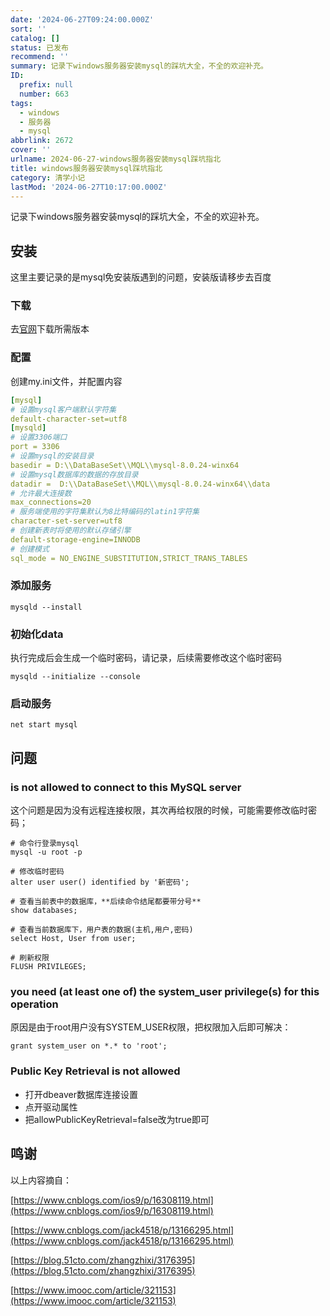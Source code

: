 ```yaml
---
date: '2024-06-27T09:24:00.000Z'
sort: ''
catalog: []
status: 已发布
recommend: ''
summary: 记录下windows服务器安装mysql的踩坑大全，不全的欢迎补充。
ID:
  prefix: null
  number: 663
tags:
  - windows
  - 服务器
  - mysql
abbrlink: 2672
cover: ''
urlname: 2024-06-27-windows服务器安装mysql踩坑指北
title: windows服务器安装mysql踩坑指北
category: 清学小记
lastMod: '2024-06-27T10:17:00.000Z'
---
```


记录下windows服务器安装mysql的踩坑大全，不全的欢迎补充。


## 安装


这里主要记录的是mysql免安装版遇到的问题，安装版请移步去百度


### 下载


去[官网](https://dev.mysql.com/downloads/mysql/)下载所需版本


### 配置


创建my.ini文件，并配置内容


```yaml
[mysql]
# 设置mysql客户端默认字符集
default-character-set=utf8
[mysqld]
# 设置3306端口
port = 3306
# 设置mysql的安装目录
basedir = D:\\DataBaseSet\\MQL\\mysql-8.0.24-winx64
# 设置mysql数据库的数据的存放目录
datadir =  D:\\DataBaseSet\\MQL\\mysql-8.0.24-winx64\\data
# 允许最大连接数
max_connections=20
# 服务端使用的字符集默认为8比特编码的latin1字符集
character-set-server=utf8
# 创建新表时将使用的默认存储引擎
default-storage-engine=INNODB
# 创建模式
sql_mode = NO_ENGINE_SUBSTITUTION,STRICT_TRANS_TABLES
```


### 添加服务


```shell
mysqld --install
```


### 初始化data


执行完成后会生成一个临时密码，请记录，后续需要修改这个临时密码


```shell
mysqld --initialize --console
```


### 启动服务


```shell
net start mysql
```


## 问题


### is not allowed to connect to this MySQL server


这个问题是因为没有远程连接权限，其次再给权限的时候，可能需要修改临时密码；


```shell
# 命令行登录mysql
mysql -u root -p

# 修改临时密码
alter user user() identified by '新密码';

# 查看当前表中的数据库，**后续命令结尾都要带分号**
show databases;

# 查看当前数据库下，用户表的数据(主机,用户,密码)
select Host, User from user;

# 刷新权限
FLUSH PRIVILEGES;
```


### you need (at least one of) the system_user privilege(s) for this operation


原因是由于root用户没有SYSTEM_USER权限，把权限加入后即可解决：


```shell
grant system_user on *.* to 'root';
```


### Public Key Retrieval is not allowed

- 打开dbeaver数据库连接设置
- 点开驱动属性
- 把allowPublicKeyRetrieval=false改为true即可

## 鸣谢


以上内容摘自：


[https://www.cnblogs.com/ios9/p/16308119.html](https://www.cnblogs.com/ios9/p/16308119.html)


[https://www.cnblogs.com/jack4518/p/13166295.html](https://www.cnblogs.com/jack4518/p/13166295.html)


[https://blog.51cto.com/zhangzhixi/3176395](https://blog.51cto.com/zhangzhixi/3176395)


[https://www.imooc.com/article/321153](https://www.imooc.com/article/321153)

